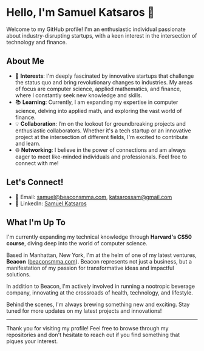 # Hello, I'm Samuel Katsaros 👋

Welcome to my GitHub profile! I'm an enthusiastic individual passionate about industry-disrupting startups, with a keen interest in the intersection of technology and finance.

## About Me

- 🚀 **Interests**: I'm deeply fascinated by innovative startups that challenge the status quo and bring revolutionary changes to industries. My areas of focus are computer science, applied mathematics, and finance, where I constantly seek new knowledge and skills.
- 📚 **Learning**: Currently, I am expanding my expertise in computer science, delving into applied math, and exploring the vast world of finance.
- 💡 **Collaboration**: I’m on the lookout for groundbreaking projects and enthusiastic collaborators. Whether it's a tech startup or an innovative project at the intersection of different fields, I'm excited to contribute and learn.
- 🌐 **Networking**: I believe in the power of connections and am always eager to meet like-minded individuals and professionals. Feel free to connect with me!

## Let's Connect!

- 📧 Email: [samuel@beaconsmma.com](mailto:samuel@beaconsmma.com), [katsarossam@gmail.com](mailto:katsarossam@gmail.com)
- 🔗 LinkedIn: [Samuel Katsaros](https://linkedin.com/in/samuel-katsaros/)

## What I'm Up To

I'm currently expanding my technical knowledge through **Harvard's CS50 course**, diving deep into the world of computer science. 

Based in Manhattan, New York, I'm at the helm of one of my latest ventures, **Beacon** ([beaconsmma.com](https://beaconsmma.com)). Beacon represents not just a business, but a manifestation of my passion for transformative ideas and impactful solutions.

In addition to Beacon, I'm actively involved in running a nootropic beverage company, innovating at the crossroads of health, technology, and lifestyle.

Behind the scenes, I'm always brewing something new and exciting. Stay tuned for more updates on my latest projects and innovations!

---

Thank you for visiting my profile! Feel free to browse through my repositories and don't hesitate to reach out if you find something that piques your interest.

